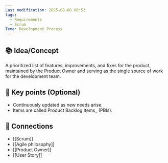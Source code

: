 ```yaml
---
Last modification: 2025-08-08 08:53
tags:
  - Requirements
  - Scrum
Tema: Development Process
---
```



## 📚 Idea/Concept 

A prioritized list of features, improvements, and fixes for the product, maintained by the Product Owner and serving as the single source of work for the development team.
## 📌 Key points (Optional)
- Continuously updated as new needs arise.
- Items are called Product Backlog Items_ (PBIs).

## 🔗 Connections
- [[Scrum]]
- [[Agile philosophy]]
- [[Product Owner]]
- [[User Story]]

